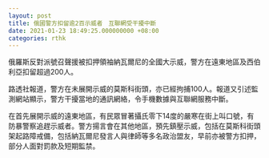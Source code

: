 ```yaml
---
layout: post
title: 俄國警方扣留逾2百示威者　互聯網受干擾中斷
date: 2021-01-23 18:49:25.000000000 +08:00
categories: rthk
---
```


俄羅斯反對派號召聲援被扣押領袖納瓦爾尼的全國大示威，警方在遠東地區及西伯利亞扣留超過200人。

路透社報道，警方在未展開示威的莫斯科街頭，亦已經拘捕100人。報道又引述監測網站顯示，警方干擾當地的通訊網絡，令手機數據與互聯網服務中斷。

在首先展開示威的遠東地區，有民眾冒著攝氏零下14度的嚴寒在街上叫口號，有防暴警察追趕示威者。警方揚言會在其他地區，預先鎮壓示威，包括在莫斯科街頭架起路障戒備，包括納瓦爾尼發言人與律師等多名政治盟友，早前亦被警方扣押，部分人面對罰款及短期監禁。
